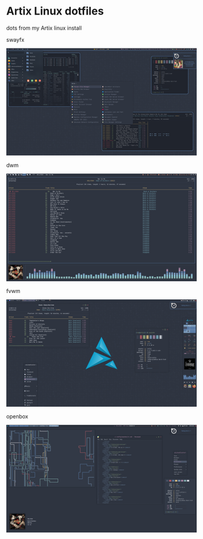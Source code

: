 # Artix Linux dotfiles
dots from my Artix linux install

swayfx

![Screenshot](screenshot.png?raw=true)

dwm

![Screenshot](screenshot2.png?raw=true)

fvwm

![screenshot](screenshot3.png?raw=true)

openbox

![screenshot](screenshot4.png?raw=true)
